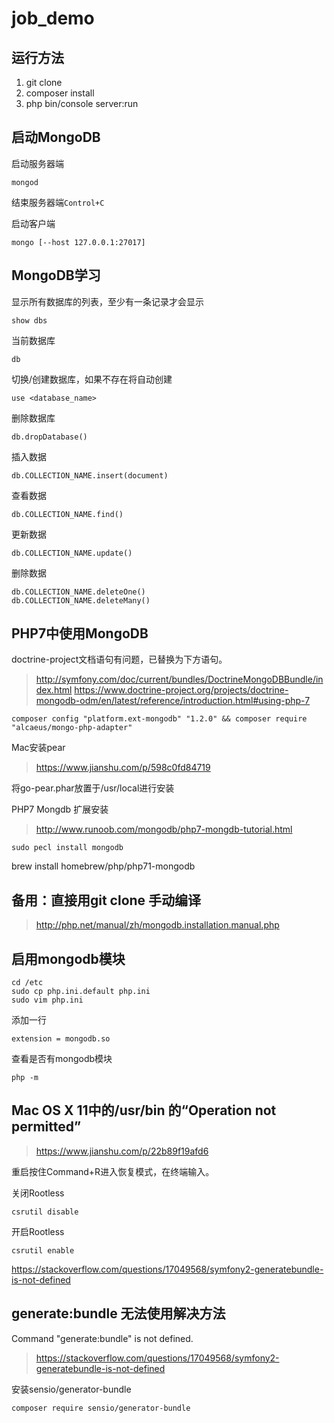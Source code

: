 # job_demo

## 运行方法
1. git clone
2. composer install
3. php bin/console server:run

## 启动MongoDB

启动服务器端
```
mongod
```
结束服务器端`Control+C`

启动客户端
```
mongo [--host 127.0.0.1:27017]
```

## MongoDB学习

显示所有数据库的列表，至少有一条记录才会显示
```
show dbs
```
当前数据库
```
db
```
切换/创建数据库，如果不存在将自动创建
```
use <database_name>
```
删除数据库
```
db.dropDatabase()
```
插入数据
```
db.COLLECTION_NAME.insert(document)
```
查看数据
```
db.COLLECTION_NAME.find()
```
更新数据
```
db.COLLECTION_NAME.update()
```
删除数据
```
db.COLLECTION_NAME.deleteOne()
db.COLLECTION_NAME.deleteMany()
```

## PHP7中使用MongoDB

doctrine-project文档语句有问题，已替换为下方语句。
>http://symfony.com/doc/current/bundles/DoctrineMongoDBBundle/index.html
>https://www.doctrine-project.org/projects/doctrine-mongodb-odm/en/latest/reference/introduction.html#using-php-7
```
composer config "platform.ext-mongodb" "1.2.0" && composer require "alcaeus/mongo-php-adapter"
```

Mac安装pear
>https://www.jianshu.com/p/598c0fd84719

将go-pear.phar放置于/usr/local进行安装

PHP7 Mongdb 扩展安装
>http://www.runoob.com/mongodb/php7-mongdb-tutorial.html

```
sudo pecl install mongodb
```

brew install homebrew/php/php71-mongodb

## 备用：直接用git clone 手动编译

>http://php.net/manual/zh/mongodb.installation.manual.php

## 启用mongodb模块
```
cd /etc
sudo cp php.ini.default php.ini
sudo vim php.ini
```
添加一行
```
extension = mongodb.so
```
查看是否有mongodb模块
```
php -m
```


## Mac OS X 11中的/usr/bin 的“Operation not permitted”

>https://www.jianshu.com/p/22b89f19afd6

重启按住Command+R进入恢复模式，在终端输入。

关闭Rootless
```
csrutil disable
```
开启Rootless
```
csrutil enable
```

https://stackoverflow.com/questions/17049568/symfony2-generatebundle-is-not-defined

## generate:bundle 无法使用解决方法

Command "generate:bundle" is not defined.  

>https://stackoverflow.com/questions/17049568/symfony2-generatebundle-is-not-defined

安装sensio/generator-bundle
```
composer require sensio/generator-bundle
```
